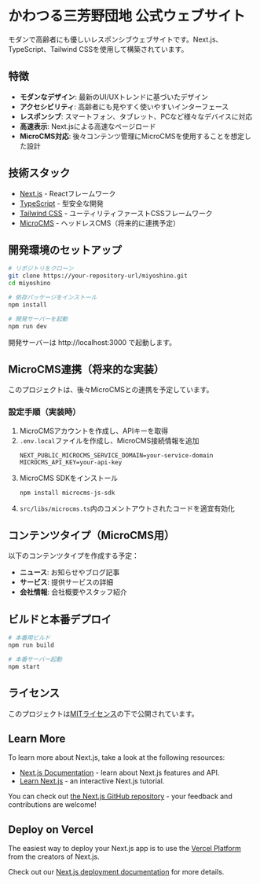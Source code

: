 # かわつる三芳野団地 公式ウェブサイト

モダンで高齢者にも優しいレスポンシブウェブサイトです。Next.js、TypeScript、Tailwind CSSを使用して構築されています。

## 特徴

- **モダンなデザイン**: 最新のUI/UXトレンドに基づいたデザイン
- **アクセシビリティ**: 高齢者にも見やすく使いやすいインターフェース
- **レスポンシブ**: スマートフォン、タブレット、PCなど様々なデバイスに対応
- **高速表示**: Next.jsによる高速なページロード
- **MicroCMS対応**: 後々コンテンツ管理にMicroCMSを使用することを想定した設計

## 技術スタック

- [Next.js](https://nextjs.org/) - Reactフレームワーク
- [TypeScript](https://www.typescriptlang.org/) - 型安全な開発
- [Tailwind CSS](https://tailwindcss.com/) - ユーティリティファーストCSSフレームワーク
- [MicroCMS](https://microcms.io/) - ヘッドレスCMS（将来的に連携予定）

## 開発環境のセットアップ

```bash
# リポジトリをクローン
git clone https://your-repository-url/miyoshino.git
cd miyoshino

# 依存パッケージをインストール
npm install

# 開発サーバーを起動
npm run dev
```

開発サーバーは http://localhost:3000 で起動します。

## MicroCMS連携（将来的な実装）

このプロジェクトは、後々MicroCMSとの連携を予定しています。

### 設定手順（実装時）

1. MicroCMSアカウントを作成し、APIキーを取得
2. `.env.local`ファイルを作成し、MicroCMS接続情報を追加
   ```
   NEXT_PUBLIC_MICROCMS_SERVICE_DOMAIN=your-service-domain
   MICROCMS_API_KEY=your-api-key
   ```
3. MicroCMS SDKをインストール
   ```
   npm install microcms-js-sdk
   ```
4. `src/libs/microcms.ts`内のコメントアウトされたコードを適宜有効化

## コンテンツタイプ（MicroCMS用）

以下のコンテンツタイプを作成する予定：

- **ニュース**: お知らせやブログ記事
- **サービス**: 提供サービスの詳細
- **会社情報**: 会社概要やスタッフ紹介

## ビルドと本番デプロイ

```bash
# 本番用ビルド
npm run build

# 本番サーバー起動
npm start
```

## ライセンス

このプロジェクトは[MITライセンス](LICENSE)の下で公開されています。

## Learn More

To learn more about Next.js, take a look at the following resources:

- [Next.js Documentation](https://nextjs.org/docs) - learn about Next.js features and API.
- [Learn Next.js](https://nextjs.org/learn) - an interactive Next.js tutorial.

You can check out [the Next.js GitHub repository](https://github.com/vercel/next.js) - your feedback and contributions are welcome!

## Deploy on Vercel

The easiest way to deploy your Next.js app is to use the [Vercel Platform](https://vercel.com/new?utm_medium=default-template&filter=next.js&utm_source=create-next-app&utm_campaign=create-next-app-readme) from the creators of Next.js.

Check out our [Next.js deployment documentation](https://nextjs.org/docs/app/building-your-application/deploying) for more details.
